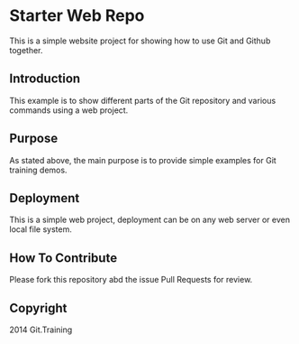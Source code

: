 # Starter Web Repo

This is a simple website project for
showing how to use Git and Github together.

## Introduction

This example is to show different parts
of the Git repository and various commands
using a web project.

## Purpose

As stated above, the main purpose is to
provide simple examples for Git training
demos.

## Deployment

This is a simple web project, deployment 
can be on any web server or even local
file system. 

## How To Contribute

Please fork this repository abd the issue Pull Requests for 
review.

## Copyright

2014 Git.Training
